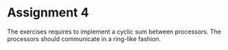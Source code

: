 # Assignment 4

 The exercises requires to implement a cyclic sum between processors. The processors should communicate in a ring-like fashion. 
